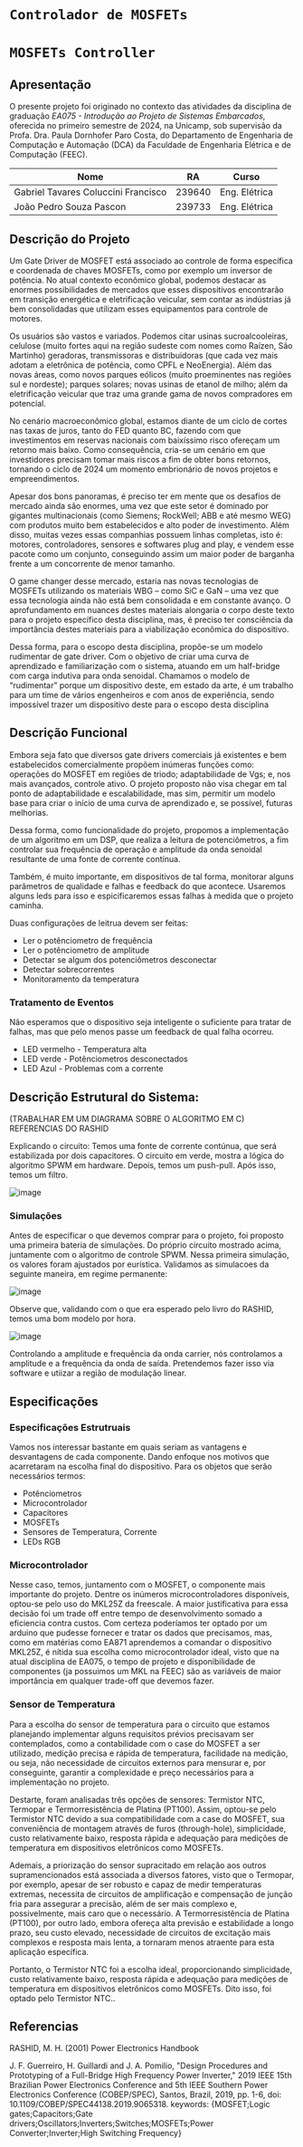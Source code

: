 # `Controlador de MOSFETs`
# `MOSFETs Controller`

## Apresentação

O presente projeto foi originado no contexto das atividades da disciplina de graduação *EA075 - Introdução ao Projeto de Sistemas Embarcados*, 
oferecida no primeiro semestre de 2024, na Unicamp, sob supervisão da Profa. Dra. Paula Dornhofer Paro Costa, do Departamento de Engenharia de Computação e Automação (DCA) da Faculdade de Engenharia Elétrica e de Computação (FEEC).


 |Nome  | RA | Curso|
 |--|--|--|
| Gabriel Tavares Coluccini Francisco  | 239640  | Eng. Elétrica|
| João Pedro Souza Pascon  | 239733  | Eng. Elétrica|

## Descrição do Projeto

Um Gate Driver de MOSFET está associado ao controle de forma específica e coordenada de chaves MOSFETs, como por exemplo um inversor de potência. No atual contexto econômico global, podemos destacar as enormes possibilidades de mercados que esses dispositivos encontrarão em transição energética e eletrificação veicular, sem contar as indústrias já bem consolidadas que utilizam esses equipamentos para controle de motores.

Os usuários são vastos e variados. Podemos citar usinas sucroalcooleiras,  celulose (muito fortes aqui na região sudeste com nomes como Raízen, São Martinho) geradoras, transmissoras e distribuidoras (que cada vez mais adotam a eletrônica de potência, como CPFL e NeoEnergia). Além das novas áreas, como novos parques eólicos (muito proeminentes nas regiões sul e nordeste); parques solares; novas usinas de etanol de milho; além da eletrificação veicular que traz uma grande gama de novos compradores em potencial.

No cenário macroeconômico global, estamos diante de um ciclo de cortes nas taxas de juros, tanto do FED quanto BC, fazendo com que investimentos em reservas nacionais com baixíssimo risco ofereçam um retorno mais baixo. Como consequência, cria-se um cenário em que investidores precisam tomar mais riscos a fim de obter bons retornos, tornando o ciclo de 2024 um momento embrionário de novos projetos e empreendimentos.
 
Apesar dos bons panoramas, é preciso ter em mente que os desafios de mercado ainda são enormes, uma vez que este setor é dominado por gigantes multinacionais (como Siemens; RockWell; ABB e até mesmo WEG) com produtos muito bem estabelecidos e alto poder de investimento. Além disso, muitas vezes essas companhias possuem linhas completas, isto é: motores, controladores, sensores e softwares plug and play, e vendem esse pacote como um conjunto, conseguindo assim um maior poder de barganha frente a um concorrente de menor tamanho.

O game changer desse mercado, estaria nas novas tecnologias de MOSFETs utilizando os materiais WBG – como SiC e GaN –  uma vez que essa tecnologia ainda não está bem consolidada e em constante avanço. O aprofundamento em nuances destes materiais alongaria o corpo deste texto para o projeto específico desta disciplina, mas, é preciso ter consciência da importância destes materiais para a viabilização econômica do dispositivo.

Dessa forma, para o escopo desta disciplina, propõe-se um modelo rudimentar de gate driver. Com o objetivo de criar uma curva de aprendizado e familiarização com o sistema, atuando em um half-bridge com carga indutiva para onda senoidal. Chamamos o modelo de “rudimentar” porque um dispositivo deste, em estado da arte, é um trabalho para um time de vários engenheiros e com anos de experiência, sendo impossível trazer um dispositivo deste para o escopo desta disciplina


 ## Descrição Funcional
 
Embora seja fato que diversos gate drivers comerciais já existentes e bem estabelecidos comercialmente propõem inúmeras funções como: operações do MOSFET em regiões de triodo; adaptabilidade de Vgs; e, nos mais avançados, controle ativo. O projeto proposto não visa chegar em tal ponto de adaptabilidade e escalabilidade, mas sim, permitir um modelo base para criar o início de uma curva de aprendizado e, se possível, futuras melhorias.

Dessa forma, como funcionalidade do projeto, propomos a implementação de um algoritmo em um DSP, que realiza a leitura de potenciômetros, a fim controlar sua frequência de operação e amplitude da onda senoidal resultante de uma fonte de corrente contínua.

Também, é muito importante, em dispositivos de tal forma, monitorar alguns parâmetros de qualidade e falhas e feedback do que acontece. Usaremos alguns leds para isso e espicificaremos essas falhas à medida que o projeto caminha.

Duas configurações de leitrua devem ser feitas: 
- Ler o potênciometro de frequência
- Ler o potênciometro de amplitude
- Detectar se algum dos potenciômetros desconectar
- Detectar sobrecorrentes
- Monitoramento da temperatura

 ### Tratamento de Eventos

Não esperamos que o dispositivo seja inteligente o suficiente para tratar de falhas, mas que pelo menos passe um feedback de qual falha ocorreu.

- LED vermelho - Temperatura alta
- LED verde - Potênciometros desconectados
- LED Azul - Problemas com a corrente

## Descrição Estrutural do Sistema:

(TRABALHAR EM UM DIAGRAMA SOBRE O ALGORITMO EM C) REFERENCIAS DO RASHID

Explicando o circuito: Temos uma fonte de corrente contúnua, que será estabilizada por dois capacitores. O circuito em verde, mostra a lógica do algoritmo SPWM em hardware. Depois, temos um push-pull. Após isso, temos um filtro.

![image](https://github.com/jppascon/ea075-2024.1/assets/163413469/6c2f74a3-67c1-4651-83fb-c9299a4416da)

### Simulações

Antes de especificar o que devemos comprar para o projeto, foi proposto uma primeira bateria de simulações. Do próprio circuito mostrado acima, juntamente com o algoritmo de controle SPWM. Nessa primeira simulação, os valores foram ajustados por eurística.
Validamos as simulacoes da seguinte maneira, em regime permanente:

![image](https://github.com/jppascon/ea075-2024.1/assets/163413469/31154cb5-75fb-454c-b4cd-275f42ed491e)

Observe que, validando com o que era esperado pelo livro do RASHID, temos uma bom modelo por hora.

![image](https://github.com/jppascon/ea075-2024.1/assets/163413469/62213e9e-1e95-45f3-ba51-8c04969d2dce)

Controlando a amplitude e frequência da onda carrier, nós controlamos a amplitude e a frequência da onda de saída. Pretendemos fazer isso via software e utiizar a região de modulação linear.



## Especificações

### Especificações Estrutruais

Vamos nos interessar bastante em quais seriam as vantagens e desvantagens de cada componente. Dando enfoque nos motivos que acarretaram na escolha final do dispositivo. Para os objetos que serão necessários termos:

- Potênciometros
- Microcontrolador
- Capacitores
- MOSFETs
- Sensores de Temperatura, Corrente
- LEDs RGB

### Microcontrolador

Nesse caso, temos, juntamento com o MOSFET, o componente mais importante do projeto. Dentre os inúmeros microcontroladores disponíveis, optou-se pelo uso do MKL25Z da freescale. A maior justificativa para essa decisão foi um trade off entre tempo de desenvolvimento somado a eficiencia contra custos. Com certeza poderíamos ter optado por um arduino que pudesse fornecer e tratar os dados que precisamos, mas, como em matérias como EA871 aprendemos a comandar o dispositivo MKL25Z, é nítida sua escolha como microcontrolador ideal, visto que na atual disciplina de EA075, o tempo de projeto e disponibilidade de componentes (ja possuimos um MKL na FEEC) são as variáveis de maior importância em qualquer trade-off que devemos fazer.

### Sensor de Temperatura
  
Para a escolha do sensor de temperatura para o circuito que estamos planejando implementar alguns requisitos prévios precisavam ser contemplados, como a contabilidade com o case do MOSFET a ser utilizado, medição precisa e rápida de temperatura, facilidade na medição, ou seja, não necessidade de circuitos externos para mensurar e, por conseguinte, garantir a complexidade e preço necessários para a implementação no projeto.

Destarte, foram analisadas três opções de sensores: Termistor NTC, Termopar e Termorresistência de Platina (PT100). Assim, optou-se pelo Termistor NTC devido a sua compatibilidade com a case do MOSFET, sua conveniência de montagem através de furos (through-hole), simplicidade, custo relativamente baixo, resposta rápida e adequação para medições de temperatura em dispositivos eletrônicos como MOSFETs.

Ademais, a priorização do sensor supracitado em relação aos outros supramencionados está associada a diversos fatores, visto que o Termopar, por exemplo, apesar de ser robusto e capaz de medir temperaturas extremas, necessita de circuitos de amplificação e compensação de junção fria para assegurar a precisão, além de ser mais complexo e, possivelmente, mais caro que o necessário. A Termorresistência de Platina (PT100), por outro lado, embora ofereça alta previsão e estabilidade a longo prazo, seu custo elevado, necessidade de circuitos de excitação mais complexos e resposta mais lenta, a tornaram menos atraente para esta aplicação específica.

Portanto, o Termistor NTC foi a escolha ideal, proporcionando simplicidade, custo relativamente baixo, resposta rápida e adequação para medições de temperatura em dispositivos eletrônicos como MOSFETs. Dito isso, foi optado pelo Termistor NTC..



## Referencias

RASHID, M. H. (2001) Power Electronics Handbook

J. F. Guerreiro, H. Guillardi and J. A. Pomilio, "Design Procedures and Prototyping of a
Full-Bridge High Frequency Power Inverter," 2019 IEEE 15th Brazilian Power Electronics
Conference and 5th IEEE Southern Power Electronics Conference (COBEP/SPEC), Santos, Brazil,
2019, pp. 1-6, doi: 10.1109/COBEP/SPEC44138.2019.9065318.
keywords: {MOSFET;Logic gates;Capacitors;Gate
drivers;Oscillators;Inverters;Switches;MOSFETs;Power Converter;Inverter;High Switching
Frequency}






